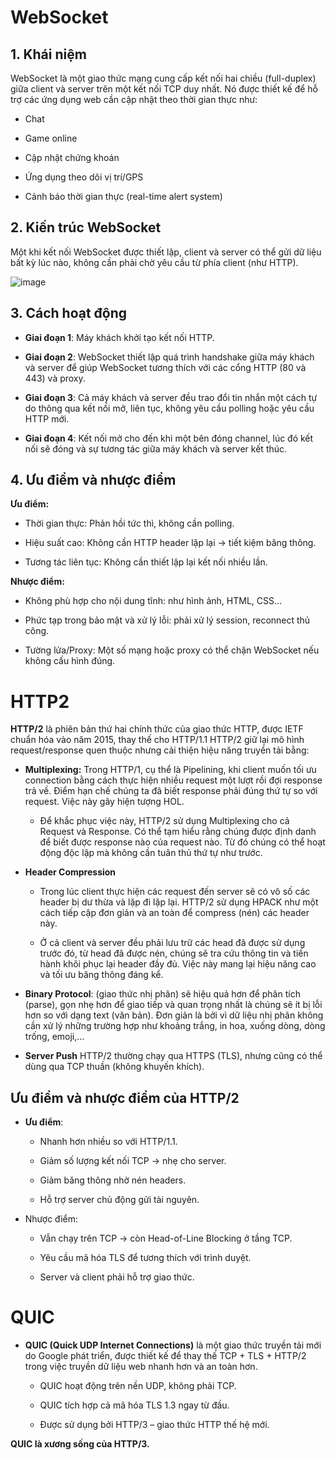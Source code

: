 # WebSocket
## 1. Khái niệm
WebSocket là một giao thức mạng cung cấp kết nối hai chiều (full-duplex) giữa client và server trên một kết nối TCP duy nhất.
Nó được thiết kế để hỗ trợ các ứng dụng web cần cập nhật theo thời gian thực như:

- Chat

- Game online

- Cập nhật chứng khoán

- Ứng dụng theo dõi vị trí/GPS

- Cảnh báo thời gian thực (real-time alert system)

## 2. Kiến trúc WebSocket
Một khi kết nối WebSocket được thiết lập, client và server có thể gửi dữ liệu bất kỳ lúc nào, không cần phải chờ yêu cầu từ phía client (như HTTP).

![image](https://hackmd.io/_uploads/rJ1NswYbgg.png)
 ## 3. Cách hoạt động
- **Giai đoạn 1**: Máy khách khởi tạo kết nối HTTP.

- **Giai đoạn 2**: WebSocket thiết lập quá trình handshake giữa máy khách và server để giúp WebSocket tương thích với các cổng HTTP (80 và 443) và proxy.

- **Giai đoạn 3**: Cả máy khách và server đều trao đổi tin nhắn một cách tự do thông qua kết nối mở, liên tục, không yêu cầu polling hoặc yêu cầu HTTP mới.

- **Giai đoạn 4**: Kết nối mở cho đến khi một bên đóng channel, lúc đó kết nối sẽ đóng và sự tương tác giữa máy khách và server kết thúc.

## 4.  Ưu điểm và nhược điểm
**Ưu điểm:**
- Thời gian thực: Phản hồi tức thì, không cần polling.

- Hiệu suất cao: Không cần HTTP header lặp lại → tiết kiệm băng thông.

- Tương tác liên tục: Không cần thiết lập lại kết nối nhiều lần.

**Nhược điểm:**
- Không phù hợp cho nội dung tĩnh: như hình ảnh, HTML, CSS...

- Phức tạp trong bảo mật và xử lý lỗi: phải xử lý session, reconnect thủ công.

- Tường lửa/Proxy: Một số mạng hoặc proxy có thể chặn WebSocket nếu không cấu hình đúng.

# HTTP2

**HTTP/2** là phiên bản thứ hai chính thức của giao thức HTTP, được IETF chuẩn hóa vào năm 2015, thay thế cho HTTP/1.1 
HTTP/2 giữ lại mô hình request/response quen thuộc nhưng cải thiện hiệu năng truyền tải bằng:

- **Multiplexing:** Trong HTTP/1, cụ thể là Pipelining, khi client muốn tối ưu connection bằng cách thực hiện nhiều request một lượt rồi đợi response trả về. Điểm hạn chế chúng ta đã biết response phải đúng thứ tự so với request. Việc này gây hiện tượng HOL.

    - Để khắc phục việc này, HTTP/2 sử dụng Multiplexing cho cả Request và Response. Có thể tạm hiểu rằng chúng được định danh để biết được response nào của request nào. Từ đó chúng có thể hoạt động độc lập mà không cần tuân thủ thứ tự như trước.

- **Header Compression** 
    - Trong lúc client thực hiện các request đến server sẽ có vô số các header bị dư thừa và lặp đi lặp lại. HTTP/2 sử dụng HPACK như một cách tiếp cập đơn giản và an toàn để compress (nén) các header này.

    - Ở cả client và server đều phải lưu trữ các head đã được sử dụng trước đó, từ head đã được nén, chúng sẽ tra cứu thông tin và tiến hành khôi phục lại header đầy đủ. Việc này mang lại hiệu năng cao và tối ưu băng thông đáng kể.

- **Binary Protocol**: (giao thức nhị phân) sẽ hiệu quả hơn để phân tích (parse), gọn nhẹ hơn để giao tiếp và quan trọng nhất là chúng sẽ ít bị lỗi hơn so với dạng text (văn bản). Đơn giản là bởi vì dữ liệu nhị phân không cần xử lý những trường hợp như khoảng trắng, in hoa, xuống dòng, dòng trống, emoji,…

- **Server Push**
HTTP/2 thường chạy qua HTTPS (TLS), nhưng cũng có thể dùng qua TCP thuần (không khuyến khích).

## Ưu điểm và nhược điểm của HTTP/2
- **Ưu điểm**:
    - Nhanh hơn nhiều so với HTTP/1.1.

    - Giảm số lượng kết nối TCP → nhẹ cho server.

    - Giảm băng thông nhờ nén headers.

    - Hỗ trợ server chủ động gửi tài nguyên.

- Nhược điểm:
    - Vẫn chạy trên TCP → còn Head-of-Line Blocking ở tầng TCP.

    - Yêu cầu mã hóa TLS để tương thích với trình duyệt.

    - Server và client phải hỗ trợ giao thức.

# QUIC
- **QUIC (Quick UDP Internet Connections)** là một giao thức truyền tải mới do Google phát triển, được thiết kế để thay thế TCP + TLS + HTTP/2 trong việc truyền dữ liệu web nhanh hơn và an toàn hơn.

    + QUIC hoạt động trên nền UDP, không phải TCP.

    + QUIC tích hợp cả mã hóa TLS 1.3 ngay từ đầu.

    + Được sử dụng bởi HTTP/3 – giao thức HTTP thế hệ mới.

**QUIC là xương sống của HTTP/3.**

